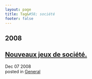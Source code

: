 ```yaml
---
layout: page
title: Tag&#58; société
footer: false
---
```


<div id="blog-archives" class="category">
<h2>2008</h2>

<article>
<h1><a href="/2008/12/07/nouveaux-jeux-de-societe/index.html">Nouveaux jeux de société.</a></h1>
<time datetime="2008-12-07T00:00:00-06:00" pubdate><span class='month'>Dec</span> <span class='day'>07</span> <span class='year'>2008</span></time>
<footer>
<span class="categories">posted in 
<a href='/categories/general/'>General</a></span>
</footer>
</article>
</div>
